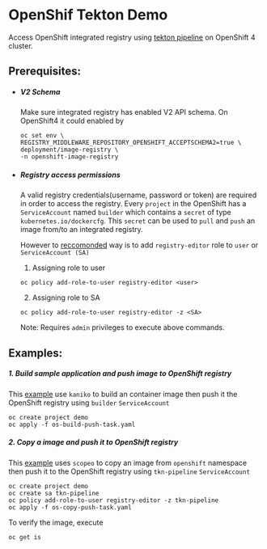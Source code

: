 # OpenShif Tekton Demo
Access OpenShift integrated registry using [tekton pipeline](https://github.com/tektoncd/pipeline) on OpenShift 4 cluster.


## Prerequisites:

* ##### V2 Schema
  Make sure integrated registry has enabled V2 API schema.
  On OpenShift4 it could enabled by
  ```
  oc set env \
  REGISTRY_MIDDLEWARE_REPOSITORY_OPENSHIFT_ACCEPTSCHEMA2=true \
  deployment/image-registry \
  -n openshift-image-registry 
  ```   
  
* ##### Registry access permissions
  A valid registry credentials(username, password or token) are required in order to access the registry.
  Every `project` in the OpenShift has a `ServiceAccount` named `builder` which contains a `secret` of type `kubernetes.io/dockercfg`. 
  This `secret` can be used to `pull` and `push` an image from/to an integrated registry.

  However to [reccomonded](https://docs.openshift.com/container-platform/4.0/registry/accessing-the-registry.html) way is to add `registry-editor` role to `user` or `ServiceAccount (SA)` 


  1. Assigning role to user
  ```shell
  oc policy add-role-to-user registry-editor <user>
  ```
  2. Assigning role to SA
  ```shell
  oc policy add-role-to-user registry-editor -z <SA>
  ```
  Note: Requires `admin` privileges to execute above commands. 


## Examples:

##### 1. Build sample application and push image to OpenShift registry
This [example](os-build-push-task.yaml) use `kaniko` to build an container image then push it the OpenShift registry using `builder` `ServiceAccount`
```
oc create project demo
oc apply -f os-build-push-task.yaml
```

##### 2. Copy a image and push it to OpenShift registry 
This [example](os-copy-puos-copy-push-task.yamlsh-task.yaml) uses `scopeo` to copy an image from `openshift` namespace then push it to the OpenShift registry using `tkn-pipeline` `ServiceAccount`
```
oc create project demo
oc create sa tkn-pipeline
oc policy add-role-to-user registry-editor -z tkn-pipeline
oc apply -f os-copy-push-task.yaml
```

To verify the image, execute 
```
oc get is
``` 
  
  

